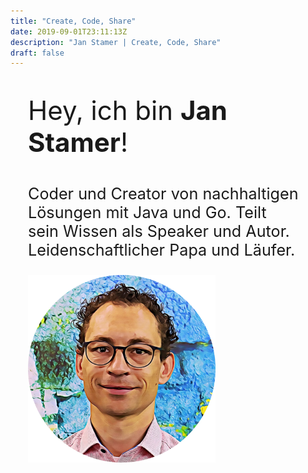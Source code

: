 ```yaml
---
title: "Create, Code, Share"
date: 2019-09-01T23:11:13Z
description: "Jan Stamer | Create, Code, Share"
draft: false
---
```


<div class="row" style="margin: 2em;">
    <div class="col-xs-12 col-sm-6 col-md-8 col-lg-8">
        <div class="box-row">
            <p style="font-size: 3em;">Hey, ich bin <b>Jan Stamer</b>!</p>
            <p style="font-size: 1.8em; margin-right: .5em;">Coder und Creator von nachhaltigen Lösungen mit Java und Go. Teilt sein Wissen als Speaker und Autor. Leidenschaftlicher Papa und Läufer.</p>
        </div>
    </div>
    <div class="col-xs-12 col-sm-6 col-md-4 col-lg-4">
        <div class="box-row"><img src="jan_stamer_profil.png" width="300" /></div>
    </div>
</div>


<div class="row around-xs">
    <div class="col-xs-4">
        <div class="box">
        </div>
    </div>
    <div class="col-xs-2">
        <div class="box">
        </div>
    </div>
</div>